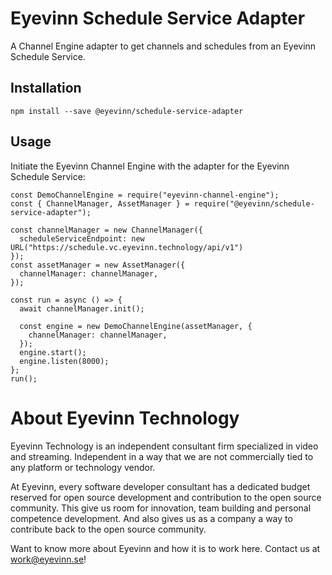 # Eyevinn Schedule Service Adapter

A Channel Engine adapter to get channels and schedules from an Eyevinn Schedule Service.

## Installation

```
npm install --save @eyevinn/schedule-service-adapter
```

## Usage

Initiate the Eyevinn Channel Engine with the adapter for the Eyevinn Schedule Service:

```
const DemoChannelEngine = require("eyevinn-channel-engine");
const { ChannelManager, AssetManager } = require("@eyevinn/schedule-service-adapter");

const channelManager = new ChannelManager({
  scheduleServiceEndpoint: new URL("https://schedule.vc.eyevinn.technology/api/v1")
});
const assetManager = new AssetManager({
  channelManager: channelManager,
});

const run = async () => {
  await channelManager.init();

  const engine = new DemoChannelEngine(assetManager, {
    channelManager: channelManager,
  });
  engine.start();
  engine.listen(8000);
};
run();
```

# About Eyevinn Technology

Eyevinn Technology is an independent consultant firm specialized in video and streaming. Independent in a way that we are not commercially tied to any platform or technology vendor.

At Eyevinn, every software developer consultant has a dedicated budget reserved for open source development and contribution to the open source community. This give us room for innovation, team building and personal competence development. And also gives us as a company a way to contribute back to the open source community.

Want to know more about Eyevinn and how it is to work here. Contact us at work@eyevinn.se!